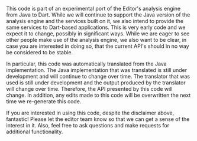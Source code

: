 This code is part of an experimental port of the Editor's analysis engine from
Java to Dart. While we will continue to support the Java version of the analysis
engine and the services built on it, we also intend to provide the same services
to Dart-based applications. This is very early code and we expect it to change,
possibly in significant ways. While we are eager to see other people make use
of the analysis engine, we also want to be clear, in case you are interested in
doing so, that the current API's should in no way be considered to be stable.

In particular, this code was automatically translated from the Java
implementation. The Java implementation that was translated is still under
development and will continue to change over time. The translator that was used
is still under development and the output produced by the translator will change
over time. Therefore, the API presented by this code will change. In addition,
any edits made to this code will be overwritten the next time we re-generate
this code.

If you are interested in using this code, despite the disclaimer above,
fantastic! Please let the editor team know so that we can get a sense of the
interest in it. Also, feel free to ask questions and make requests for
additional functionality.
